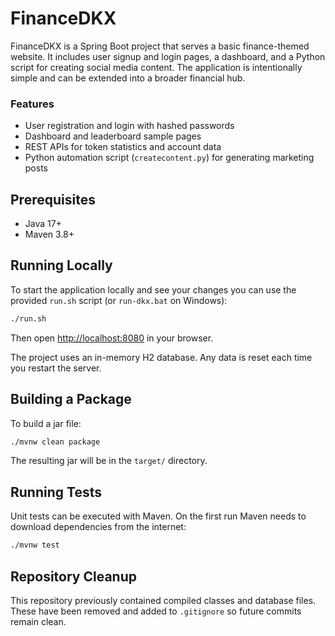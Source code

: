 # FinanceDKX

FinanceDKX is a Spring Boot project that serves a basic finance-themed website. It includes user signup and login pages, a dashboard, and a Python script for creating social media content.  The application is intentionally simple and can be extended into a broader financial hub.

### Features

- User registration and login with hashed passwords
- Dashboard and leaderboard sample pages
- REST APIs for token statistics and account data
- Python automation script (`createcontent.py`) for generating marketing posts

## Prerequisites

- Java 17+
- Maven 3.8+

## Running Locally

To start the application locally and see your changes you can use the provided
`run.sh` script (or `run-dkx.bat` on Windows):

```bash
./run.sh
```

Then open [http://localhost:8080](http://localhost:8080) in your browser.

The project uses an in-memory H2 database. Any data is reset each time you restart the server.

## Building a Package

To build a jar file:

```bash
./mvnw clean package
```

The resulting jar will be in the `target/` directory.

## Running Tests

Unit tests can be executed with Maven. On the first run Maven needs to download
dependencies from the internet:

```bash
./mvnw test
```

## Repository Cleanup

This repository previously contained compiled classes and database files. These have been removed and added to `.gitignore` so future commits remain clean.
